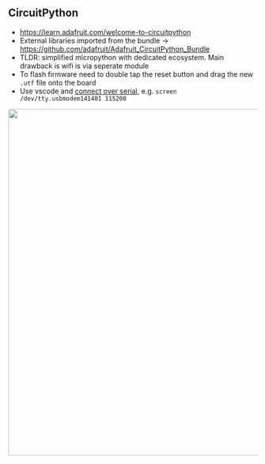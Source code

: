 ## CircuitPython
* https://learn.adafruit.com/welcome-to-circuitpython
* External libraries imported from the bundle -> https://github.com/adafruit/Adafruit_CircuitPython_Bundle
* TLDR: simplified micropython with dedicated ecosystem. Main drawback is wifi is via seperate module
* To flash firmware need to double tap the reset button and drag the new `.utf` file onto the board
* Use vscode and [connect over serial](https://learn.adafruit.com/welcome-to-circuitpython/advanced-serial-console-on-mac-and-linux), e.g. `screen /dev/tty.usbmodem141401 115200`

<p align="center">
<img src="https://github.com/robmarkcole/Useful-python/blob/master/Circuitpython/vscode-circuitpython.jpg" width="700">
</p>